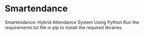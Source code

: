 # Smartendance
Smartendance: Hybrid Attendance System Using Python
Run the requirements.txt file in pip to install the required libraries.
